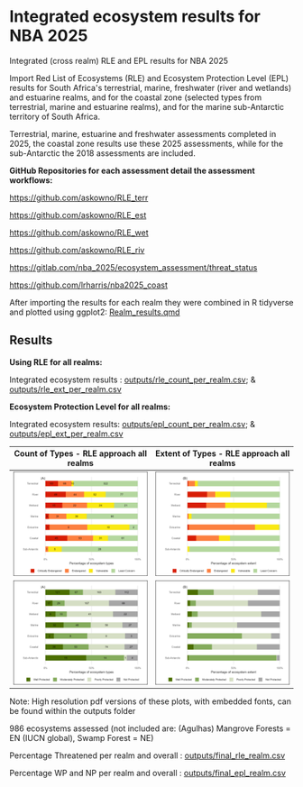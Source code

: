 # Integrated ecosystem results for NBA 2025

Integrated (cross realm) RLE and EPL results for NBA 2025

Import Red List of Ecosystems (RLE) and Ecosystem Protection Level (EPL) results for South Africa's terrestrial, marine, freshwater (river and wetlands) and estuarine realms, and for the coastal zone (selected types from terrestrial, marine and estuarine realms), and for the marine sub-Antarctic territory of South Africa.

Terrestrial, marine, estuarine and freshwater assessments completed in 2025, the coastal zone results use these 2025 assessments, while for the sub-Antarctic the 2018 assessments are included.

**GitHub Repositories for each assessment detail the assessment workflows:**

<https://github.com/askowno/RLE_terr>

<https://github.com/askowno/RLE_est>

<https://github.com/askowno/RLE_wet>

<https://github.com/askowno/RLE_riv>

<https://gitlab.com/nba_2025/ecosystem_assessment/threat_status>

<https://github.com/lrharris/nba2025_coast>

After importing the results for each realm they were combined in R tidyverse and plotted using ggplot2: [Realm_results.qmd](Realm_results.qmd)

## Results

**Using RLE for all realms:**

Integrated ecosystem results : [outputs/rle_count_per_realm.csv](outputs/rle_count_per_realm.csv); & [outputs/rle_ext_per_realm.csv](outputs/rle_ext_per_realm.csv)

**Ecosystem Protection Level for all realms:**

Integrated ecosystem results: [outputs/epl_count_per_realm.csv](outputs/epl_count_per_realm.csv); & [outputs/epl_ext_per_realm.csv](outputs/epl_ext_per_realm.csv)

| Count of Types - RLE approach all realms | Extent of Types - RLE approach all realms |
|----|----|
| ![](outputs/rle_count_plot.png) | ![](outputs/rle_ext_plot.png) |
| ![](outputs/epl_count_plot.png) | ![](outputs/epl_ext_plot.png) |

Note: High resolution pdf versions of these plots, with embedded fonts, can be found within the outputs folder

986 ecosystems assessed (not included are: (Agulhas) Mangrove Forests = EN (IUCN global), Swamp Forest = NE)

Percentage Threatened per realm and overall : [outputs/final_rle_realm.csv](outputs/final_rle_realm.csv)

Percentage WP and NP per realm and overall : [outputs/final_epl_realm.csv](outputs/final_epl_realm.csv)
